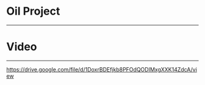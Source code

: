 # Oil Project
-------------------------------------

# Video
---------------------------------------
https://drive.google.com/file/d/1DoxrBDEfjkb8PFOdQODIMxgXXK14ZdcA/view
